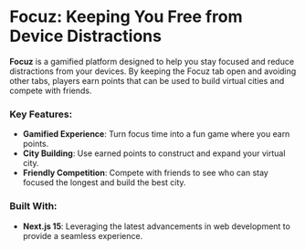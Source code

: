 # Focuz: Keeping You Free from Device Distractions

**Focuz** is a gamified platform designed to help you stay focused and reduce distractions from your devices. By keeping the Focuz tab open and avoiding other tabs, players earn points that can be used to build virtual cities and compete with friends.

### Key Features:
- **Gamified Experience**: Turn focus time into a fun game where you earn points.
- **City Building**: Use earned points to construct and expand your virtual city.
- **Friendly Competition**: Compete with friends to see who can stay focused the longest and build the best city.

### Built With:
- **Next.js 15**: Leveraging the latest advancements in web development to provide a seamless experience.

